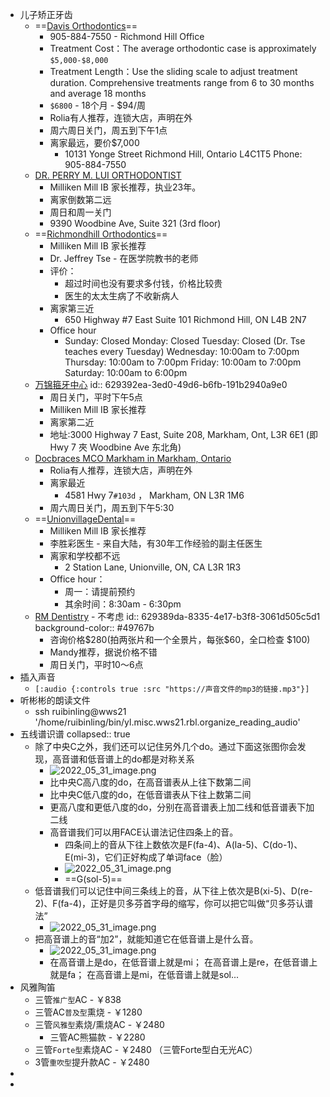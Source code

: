 - 儿子矫正牙齿
	- ==[Davis Orthodontics](https://www.davisortho.ca/treatment-options/braces/)==
		- 905-884-7550 - Richmond Hill Office
		- Treatment Cost：The average orthodontic case is approximately `$5,000-$8,000`
		- Treatment Length：Use the sliding scale to adjust treatment duration. Comprehensive treatments range from 6 to 30 months and average 18 months
		- `$6800` - 18个月 -  $94/周
		- Rolia有人推荐，连锁大店，声明在外
		- 周六周日关门，周五到下午1点
		- 离家最远，要价$7,000
			- 10131 Yonge Street
			  Richmond Hill, Ontario L4C1T5
			  Phone: 905-884-7550
	- [DR. PERRY M. LUI ORTHODONTIST](https://www.drperryluidentistry.ca/)
		- Milliken Mill IB 家长推荐，执业23年。
		- 离家倒数第二远
		- 周日和周一关门
		- 9390 Woodbine Ave, Suite 321 (3rd floor)
	- ==[Richmondhill Orthodontics](https://www.richmondhillorthodontics.com/)==
		- Milliken Mill IB 家长推荐
		- Dr. Jeffrey Tse - 在医学院教书的老师
		- 评价：
			- 超过时间也没有要求多付钱，价格比较贵
			- 医生的太太生病了不收新病人
		- 离家第三近
			- 650 Highway \#7 East
			  Suite 101
			  Richmond Hill, ON L4B 2N7
		- Office hour
			- Sunday: Closed
			  Monday: Closed
			  Tuesday: Closed (Dr. Tse teaches every Tuesday)
			  Wednesday: 10:00am to 7:00pm
			  Thursday: 10:00am to 7:00pm
			  Friday: 10:00am to 7:00pm
			  Saturday: 10:00am to 6:00pm
	- [万锦箍牙中心](https://markhambraces.com/chinese/)
	  id:: 629392ea-3ed0-49d6-b6fb-191b2940a9e0
		- 周日关门，平时下午5点
		- Milliken Mill IB 家长推荐
		- 离家第二近
		- 地址:3000 Highway 7 East, Suite 208, Markham, Ont, L3R 6E1
		  (即 Hwy 7 夾 Woodbine Ave 东北角)
	- [Docbraces MCO Markham in Markham, Ontario](https://docbraces.com/on/locations/mcomarkham#)
		- Rolia有人推荐，连锁大店，声明在外
		- 离家最近
			- 4581 Hwy 7`#103d` ， Markham, ON L3R 1M6
		- 周六周日关门，周五到下午5:30
	- ==[UnionvillageDental](https://unionvillagedental.com/%E4%B8%AD%E6%96%87)==
		- Milliken Mill IB 家长推荐
		- 李胜彩医生 - 来自大陆，有30年工作经验的副主任医生
		- 离家和学校都不远
			- 2 Station Lane, Unionville, ON, CA L3R 1R3
		- Office hour：
			- 周一：请提前预约
			- 其余时间：8:30am - 6:30pm
	- [RM Dentistry](https://richmondhilldental.ca/) -  不考虑
	  id:: 629389da-8335-4e17-b3f8-3061d505c5d1
	  background-color:: #49767b
		- 咨询价格\$280(拍两张片和一个全景片，每张\$60，全口检查 \$100)
		- Mandy推荐，据说价格不错
		- 周日关门，平时10～6点
- 插入声音
	- `[:audio {:controls true :src "https://声音文件的mp3的链接.mp3"}]`
- 听彬彬的朗读文件
	- ssh ruibinling@wws21 '/home/ruibinling/bin/yl.misc.wws21.rbl.organize_reading_audio'
- 五线谱识谱
  collapsed:: true
	- 除了中央C之外，我们还可以记住另外几个do。通过下面这张图你会发现，高音谱和低音谱上的do都是对称关系
		- ![2022_05_31_image.png](https://cdn.logseq.com/%2F7931a79d-4502-46b5-960f-d524ffe4d9a4cd8f63fa-6bb7-4474-9bb8-180a624468302022_05_31_image.png?Expires=4807620062&Signature=hB8AUFE-ANMEMfAgyCELQj9E0GWY285zodfcCOR2N6B6QuDMGshKe4~gU99LAz4ppGtFv8zCaoA28t-Dbf54qnuFzIMJKahJFK~KMsBhasruBnubkNBmBj8kwAMSw8TCyGEpXpY3IJDeDnqSCcnEgsnq7vgJ~bsqAZasPEquc4ainc9hXVx-4QYxqwur733-jtskF-fS6TgV5fmzElXZ49S~1nHNiBtjo8kaa-4YBvhrO6bMJ~pXlZ0L3MDqvv4rrlamB~7ZUJZ6RR8Ji0fEIER8a81wmO3JrQlGulMaJR49Lo3ZMBYjXqbCE1TDPJwALsT08LQq9ULlu0bsX0ZWBg__&Key-Pair-Id=APKAJE5CCD6X7MP6PTEA)
		- 比中央C高八度的do，在高音谱表从上往下数第二间
		- 比中央C低八度的do，在低音谱表从下往上数第二间
		- 更高八度和更低八度的do，分别在高音谱表上加二线和低音谱表下加二线
		- 高音谱我们可以用FACE认谱法记住四条上的音。
			- 四条间上的音从下往上数依次是F(fa-4)、A(la-5)、C(do-1)、E(mi-3)，它们正好构成了单词face（脸）
			- ![2022_05_31_image.png](https://cdn.logseq.com/%2F7931a79d-4502-46b5-960f-d524ffe4d9a41e2a59ab-80fa-46a6-87ba-90133d79fd5d2022_05_31_image.png?Expires=4807620143&Signature=Qw4nUVi73nbA9mYA5N848A1JLKOVeGHnUfuHeMEyhAh6UzJYWxt6pD4U5QmQZXY4NhGpdPoIz-p8liM7r26tSOrhr6SFmWnGUHAnyqf6WOpJ-pqaTFeJJWZCUnOqW8CyQd7Kv~s9IdR2tfwLAmJn087y5Ye1533OPVgcx8O1evLaSLowtuYBwo7C704Urf-kMg33mJSYds9KTXUypsDzQfq72DU49fS84~iLSu20cA2VPg~ihSRsY5cz39axtWHwZsdmhNEIQzJbbT91-Oz9bTjPxSmTbiarw4jlGOrWzrHOai9UTmK4L2kZxVWGOPZqZDb~PgEtkZHmJPqLGQddBA__&Key-Pair-Id=APKAJE5CCD6X7MP6PTEA)
			- ==G(sol-5)==
	- 低音谱我们可以记住中间三条线上的音，从下往上依次是B(xi-5)、D(re-2)、F(fa-4)，正好是贝多芬首字母的缩写，你可以把它叫做“贝多芬认谱法”
		- ![2022_05_31_image.png](https://cdn.logseq.com/%2F7931a79d-4502-46b5-960f-d524ffe4d9a457e3624f-4c3f-47cb-bb53-d341da316f072022_05_31_image.png?Expires=4807620181&Signature=JI0iYQmw2fXoYTQuKuHZx72bZecZypPpSeOVxUbHh4vF4-KNVZI0T0NnM-X~zItC260dhrTIGqjqjZ8MAuZyXIouJE6iBefuF4GdrvW~Xm6i9yyaW6X153o7yBIbobtRGg7TJm0QlRXkG4X7qdvldu1OI2wnBS~bYchr3y2eaojpaoJrgQ3nLx6AvgyTOvRdLMQGgaYMqEfRoWJr1bh7ag-3koj57Lgz~VWwWB9xwQzpSSlJgIU4j1hpXlF90pRjWqBAyv6RFi5eR0tWGG8~5mWk3BvBvaeRSWGeaMioifNFo0SZjDixEATAazXNZ5UiYxmMhTOpKEMdvfsIU0OVlw__&Key-Pair-Id=APKAJE5CCD6X7MP6PTEA)
	- 把高音谱上的音“加2”，就能知道它在低音谱上是什么音。
		- ![2022_05_31_image.png](https://cdn.logseq.com/%2F7931a79d-4502-46b5-960f-d524ffe4d9a4e3c4ac84-fc28-4357-bf98-379eec5eebd72022_05_31_image.png?Expires=4807620286&Signature=le7cpDc2Vzh8T2TonoGpfmGbdSz~mxAqh744HMGsNq3Npa~Co3~A0PiwJ6HI7fW~3AAUfhs~sdb72Lj3ghoLrsDy8w27OaMBMJ1iRISrH2bUYgZBz5FQ~9zyMrBNAapbbDkdWAs6T~WpEj7rM4jo2FLh5XAlTjc-xhLEQxlT71AA3gsrJa119z3n~JbaW8Yp7ahq714e432QbeULHBbz~bf0Kas6S3P5ZtxePRsyhGweuo3BtC7mfHd7dU3HCM0xK3H2iAxtkXcqdAvE-5-33XyaAKYUMPELxwM3T0qToyMTzMnxnGM5VNrTqVJqWsj6idZHittjdP-pvQ2NeCJ-zQ__&Key-Pair-Id=APKAJE5CCD6X7MP6PTEA)
		- 在高音谱上是do，在低音谱上就是mi；
		  在高音谱上是re，在低音谱上就是fa；
		  在高音谱上是mi，在低音谱上就是sol...
- 风雅陶笛
	- 三管`推广型`AC - ￥838
	- 三管AC`普及型`熏烧 - ￥1280
	- 三管`风雅型`素烧/熏烧AC - ￥2480
		- 三管AC熊猫款 - ￥2280
	- 三管`Forte型`素烧AC - ￥2480 （三管Forte型白无光AC）
	- 3管`重吹型`提升款AC - ￥2480
-
-